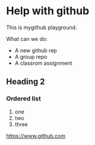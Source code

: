 # Help with github
This is mygithub playground.

What can we do: 
- A new github rep
- A group repo
- A classrom assignment 

## Heading 2
### Ordered list
1. one
2. two
3. three

https://www.github.com

